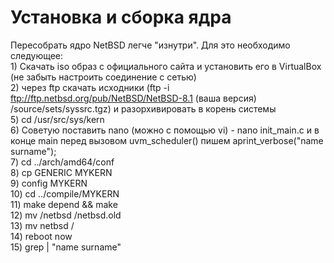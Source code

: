 # Установка и сборка ядра<br/>
Пересобрать ядро NetBSD легче "изнутри". Для это необходимо следующее:<br/>
	1) Скачать iso образ с официального сайта и установить его в VirtualBox (не забыть настроить соединение с сетью)<br/>
	2) через ftp скачать исходники (ftp -i ftp://ftp.netbsd.org/pub/NetBSD/NetBSD-8.1 (ваша версия) /source/sets/syssrc.tgz) и разорхивировать в корень системы<br/>
	5) cd /usr/src/sys/kern<br/>
	6) Советую поставить nano (можно с помощью vi) - nano init_main.c и в конце main перед вызовом uvm_scheduler() пишем aprint_verbose("name surname");<br/>
	7) cd ../arch/amd64/conf<br/>
	8) cp GENERIC MYKERN<br/>
	9) config MYKERN<br/>
	10) cd ../compile/MYKERN<br/>
	11) make depend && make<br/>
	12) mv /netbsd /netbsd.old<br/>
	13) mv netbsd /<br/>
	14) reboot now<br/>
	15) grep | "name surname" <br/>
